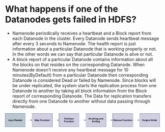 # What happens if one of the Datanodes gets failed in HDFS?
* Namenode periodically receives a heartbeat and a Block report from each Datanode in the cluster. Every Datanode sends heartbeat message after every 3 seconds to Namenode.
  The health report is just information about a particular Datanode that is working properly or not. In the other words we can say that particular Datanode is alive or not.
* A block report of a particular Datanode contains information about all the blocks on that resides on the corresponding Datanode.
  When Namenode doesn’t receive any heartbeat message for 10 minutes(ByDefault) from a particular Datanode then corresponding Datanode is considered Dead or failed by Namenode.
  Since blocks will be under replicated, the system starts the replication process from one Datanode to another by taking all block information from the Block report of corresponding Datanode.
  The Data for replication transfers directly from one Datanode to another without data passing through Namenode.


![img_2.png](img_2.png)